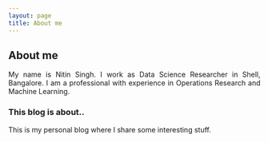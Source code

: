 ```yaml
---
layout: page
title: About me
---
```

## About me
<div style="text-align: justify">
My name is Nitin Singh. I work as Data Science Researcher in Shell, Bangalore. 
I am a professional with experience in Operations Research and Machine Learning. 
</div>

### This blog is about..  
<div style="text-align: justify">
This is my personal blog where I share some interesting stuff.      
</div>


